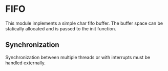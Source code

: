 # FIFO
This module implements a simple char fifo buffer.
The buffer space can be statically allocated and is passed to the init function.
## Synchronization
Synchronization between multiple threads or with interrupts must be handled
externally.

